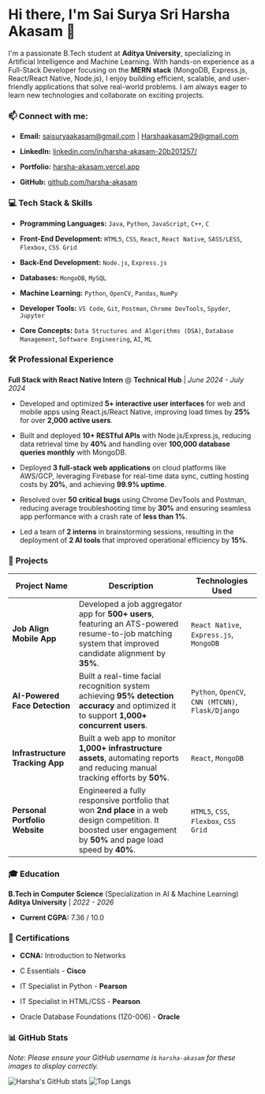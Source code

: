 # Hi there, I'm Sai Surya Sri Harsha Akasam 👋

I'm a passionate B.Tech student at **Aditya University**, specializing in Artificial Intelligence and Machine Learning. With hands-on experience as a Full-Stack Developer focusing on the **MERN stack** (MongoDB, Express.js, React/React Native, Node.js), I enjoy building efficient, scalable, and user-friendly applications that solve real-world problems. I am always eager to learn new technologies and collaborate on exciting projects.

### 📫 **Connect with me:**

* **Email:** [saisuryaakasam@gmail.com](mailto:saisuryaakasam@gmail.com) | [Harshaakasam29@gmail.com](mailto:Harshaakasam29@gmail.com)

* **LinkedIn:** [linkedin.com/in/harsha-akasam-20b201257/](https://www.google.com/search?q=https://www.linkedin.com/in/harsha-akasam-20b201257/)

* **Portfolio:** [harsha-akasam.vercel.app](https://harsha-akasam.vercel.app/)

* **GitHub:** [github.com/harsha-akasam](https://github.com/harsha-akasam)

### 💻 **Tech Stack & Skills**

* **Programming Languages:** `Java`, `Python`, `JavaScript`, `C++`, `C`

* **Front-End Development:** `HTML5`, `CSS`, `React`, `React Native`, `SASS/LESS`, `Flexbox`, `CSS Grid`

* **Back-End Development:** `Node.js`, `Express.js`

* **Databases:** `MongoDB`, `MySQL`

* **Machine Learning:** `Python`, `OpenCV`, `Pandas`, `NumPy`

* **Developer Tools:** `VS Code`, `Git`, `Postman`, `Chrome DevTools`, `Spyder`, `Jupyter`

* **Core Concepts:** `Data Structures and Algorithms (DSA)`, `Database Management`, `Software Engineering`, `AI`, `ML`

### 🛠️ **Professional Experience**

**Full Stack with React Native Intern** @ **Technical Hub** | *June 2024 - July 2024*

* Developed and optimized **5+ interactive user interfaces** for web and mobile apps using React.js/React Native, improving load times by **25%** for over **2,000 active users**.

* Built and deployed **10+ RESTful APIs** with Node.js/Express.js, reducing data retrieval time by **40%** and handling over **100,000 database queries monthly** with MongoDB.

* Deployed **3 full-stack web applications** on cloud platforms like AWS/GCP, leveraging Firebase for real-time data sync, cutting hosting costs by **20%**, and achieving **99.9% uptime**.

* Resolved over **50 critical bugs** using Chrome DevTools and Postman, reducing average troubleshooting time by **30%** and ensuring seamless app performance with a crash rate of **less than 1%**.

* Led a team of **2 interns** in brainstorming sessions, resulting in the deployment of **2 AI tools** that improved operational efficiency by **15%**.

### 🚀 **Projects**

| Project Name | Description | Technologies Used | 
 | ----- | ----- | ----- | 
| **Job Align Mobile App** | Developed a job aggregator app for **500+ users**, featuring an ATS-powered resume-to-job matching system that improved candidate alignment by **35%**. | `React Native`, `Express.js`, `MongoDB` | 
| **AI-Powered Face Detection** | Built a real-time facial recognition system achieving **95% detection accuracy** and optimized it to support **1,000+ concurrent users**. | `Python`, `OpenCV`, `CNN (MTCNN)`, `Flask/Django` | 
| **Infrastructure Tracking App** | Built a web app to monitor **1,000+ infrastructure assets**, automating reports and reducing manual tracking efforts by **50%**. | `React`, `MongoDB` | 
| **Personal Portfolio Website** | Engineered a fully responsive portfolio that won **2nd place** in a web design competition. It boosted user engagement by **50%** and page load speed by **40%**. | `HTML5`, `CSS`, `Flexbox`, `CSS Grid` | 

### 🎓 **Education**

**B.Tech in Computer Science** (Specialization in AI & Machine Learning)
**Aditya University** | *2022 - 2026*

* **Current CGPA:** 7.36 / 10.0

### 📜 **Certifications**

* **CCNA:** Introduction to Networks

* C Essentials - **Cisco**

* IT Specialist in Python - **Pearson**

* IT Specialist in HTML/CSS - **Pearson**

* Oracle Database Foundations (1Z0-006) - **Oracle**

### 📊 **GitHub Stats**

*Note: Please ensure your GitHub username is `harsha-akasam` for these images to display correctly.*

![Harsha's GitHub stats](https://github-readme-stats.vercel.app/api?username=HarshaAkasam&show_icons=true&theme=radical&hide_border=true&count_private=true)
![Top Langs](https://github-readme-stats.vercel.app/api/top-langs/?username=HarshaAkasam&layout=compact&theme=radical&hide_border=true)
